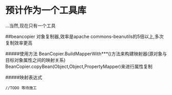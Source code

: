 # 预计作为一个工具库
...当然,现在只有一个工具


##beancopier
  对象复制器,效率是apache commons-beanutils的5倍以上,多次复制效率更高
 
 
#####使用方法
BeanCopier.BuildMapperWith***()方法来构建映射器(源对象与目标对象属性之间的映射关系)
BeanCopier.copyBean(Object,Object,PropertyMapper)来进行属性复制


#####映射表达式
```
//TODO 等待施工
```

